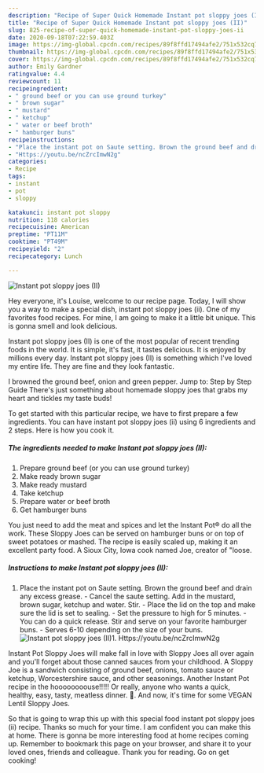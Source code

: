```yaml
---
description: "Recipe of Super Quick Homemade Instant pot sloppy joes (II)"
title: "Recipe of Super Quick Homemade Instant pot sloppy joes (II)"
slug: 825-recipe-of-super-quick-homemade-instant-pot-sloppy-joes-ii
date: 2020-09-18T07:22:59.403Z
image: https://img-global.cpcdn.com/recipes/89f8ffd17494afe2/751x532cq70/instant-pot-sloppy-joes-ii-recipe-main-photo.jpg
thumbnail: https://img-global.cpcdn.com/recipes/89f8ffd17494afe2/751x532cq70/instant-pot-sloppy-joes-ii-recipe-main-photo.jpg
cover: https://img-global.cpcdn.com/recipes/89f8ffd17494afe2/751x532cq70/instant-pot-sloppy-joes-ii-recipe-main-photo.jpg
author: Emily Gardner
ratingvalue: 4.4
reviewcount: 11
recipeingredient:
- " ground beef or you can use ground turkey"
- " brown sugar"
- " mustard"
- " ketchup"
- " water or beef broth"
- " hamburger buns"
recipeinstructions:
- "Place the instant pot on Saute setting. Brown the ground beef and drain any excess grease. Cancel the saute setting. Add in the mustard, brown sugar, ketchup and water. Stir. Place the lid on the top and make sure the lid is set to sealing. Set the pressure to high for 5 minutes. You can do a quick release. Stir and serve on your favorite hamburger buns. Serves 6-10 depending on the size of your buns."
- "Https://youtu.be/ncZrcImwN2g"
categories:
- Recipe
tags:
- instant
- pot
- sloppy

katakunci: instant pot sloppy 
nutrition: 118 calories
recipecuisine: American
preptime: "PT11M"
cooktime: "PT49M"
recipeyield: "2"
recipecategory: Lunch

---
```



![Instant pot sloppy joes (II)](https://img-global.cpcdn.com/recipes/89f8ffd17494afe2/751x532cq70/instant-pot-sloppy-joes-ii-recipe-main-photo.jpg)

Hey everyone, it's Louise, welcome to our recipe page. Today, I will show you a way to make a special dish, instant pot sloppy joes (ii). One of my favorites food recipes. For mine, I am going to make it a little bit unique. This is gonna smell and look delicious.

Instant pot sloppy joes (II) is one of the most popular of recent trending foods in the world. It is simple, it's fast, it tastes delicious. It is enjoyed by millions every day. Instant pot sloppy joes (II) is something which I've loved my entire life. They are fine and they look fantastic.

I browned the ground beef, onion and green pepper. Jump to: Step by Step Guide There&#39;s just something about homemade sloppy joes that grabs my heart and tickles my taste buds!


To get started with this particular recipe, we have to first prepare a few ingredients. You can have instant pot sloppy joes (ii) using 6 ingredients and 2 steps. Here is how you cook it.

<!--inarticleads1-->

##### The ingredients needed to make Instant pot sloppy joes (II):

1. Prepare  ground beef (or you can use ground turkey)
1. Make ready  brown sugar
1. Make ready  mustard
1. Take  ketchup
1. Prepare  water or beef broth
1. Get  hamburger buns


You just need to add the meat and spices and let the Instant Pot® do all the work. These Sloppy Joes can be served on hamburger buns or on top of sweet potatoes or mashed. The recipe is easily scaled up, making it an excellent party food. A Sioux City, Iowa cook named Joe, creator of &#34;loose. 

<!--inarticleads2-->

##### Instructions to make Instant pot sloppy joes (II):

1. Place the instant pot on Saute setting. Brown the ground beef and drain any excess grease. - Cancel the saute setting. Add in the mustard, brown sugar, ketchup and water. Stir. - Place the lid on the top and make sure the lid is set to sealing. - Set the pressure to high for 5 minutes. - You can do a quick release. Stir and serve on your favorite hamburger buns. - Serves 6-10 depending on the size of your buns.
<img src="//assets-global.cpcdn.com/assets/icons/button_play-2c75c40dde080a61004c1f40b05d8f140eaff45d7e9e6481dc71c63d2e7c4909.png" alt="Instant pot sloppy joes (II)">1. Https://youtu.be/ncZrcImwN2g


Instant Pot Sloppy Joes will make fall in love with Sloppy Joes all over again and you&#39;ll forget about those canned sauces from your childhood. A Sloppy Joe is a sandwich consisting of ground beef, onions, tomato sauce or ketchup, Worcestershire sauce, and other seasonings. Another Instant Pot recipe in the hoooooooouse!!!!! Or really, anyone who wants a quick, healthy, easy, tasty, meatless dinner. 🙂. And now, it&#39;s time for some VEGAN Lentil Sloppy Joes. 

So that is going to wrap this up with this special food instant pot sloppy joes (ii) recipe. Thanks so much for your time. I am confident you can make this at home. There is gonna be more interesting food at home recipes coming up. Remember to bookmark this page on your browser, and share it to your loved ones, friends and colleague. Thank you for reading. Go on get cooking!
